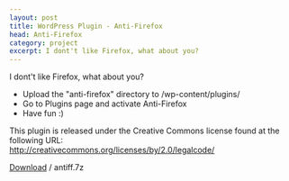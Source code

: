 ```yaml
---
layout: post
title: WordPress Plugin - Anti-Firefox
head: Anti-Firefox
category: project
excerpt: I dont't like Firefox, what about you?
---
```


<section class=text>
<p>I dont't like Firefox, what about you?</p>

<ul>
<li>Upload the "anti-firefox" directory to /wp-content/plugins/</li>
<li>Go to Plugins page and activate Anti-Firefox</li>
<li>Have fun :)</li>
</ul>

<p class=note>This plugin is released under the Creative Commons license found at the following URL:<br />
<a href="http://creativecommons.org/licenses/by/2.0/legalcode/">http://creativecommons.org/licenses/by/2.0/legalcode/</a></p>

<p class=download><a href="{{ site.file }}/download/antiff.7z">Download</a> / antiff.7z</p>
</section>